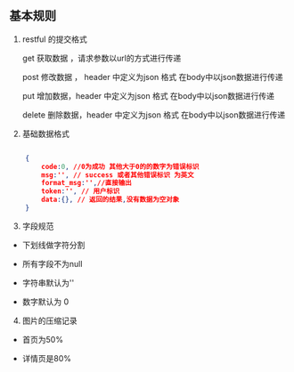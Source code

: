 ## 基本规则

1. restful 的提交格式 
    
    get 获取数据 ，请求参数以url的方式进行传递

    post 修改数据 ， header 中定义为json 格式  在body中以json数据进行传递

    put 增加数据，header 中定义为json 格式  在body中以json数据进行传递

    delete 删除数据，header 中定义为json 格式  在body中以json数据进行传递

2. 基础数据格式

```json

    {
        code:0, //0为成功 其他大于0的的数字为错误标识
        msg:'', // success 或者其他错误标识 为英文
        format_msg:'',//直接输出
        token:'', // 用户标识
        data:{}, // 返回的结果,没有数据为空对象
    }

```

3. 字段规范

- 下划线做字符分割

- 所有字段不为null 

- 字符串默认为''

- 数字默认为 0

4. 图片的压缩记录

- 首页为50%

- 详情页是80%